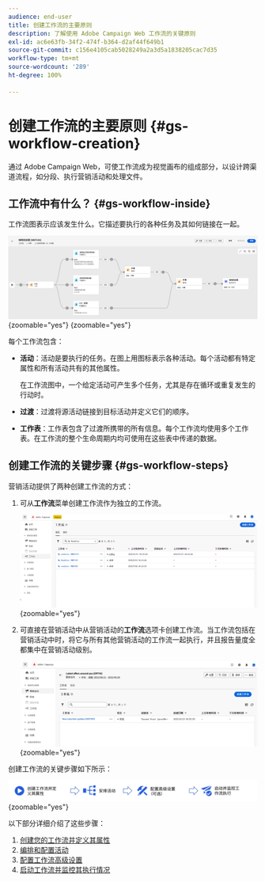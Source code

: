 ```yaml
---
audience: end-user
title: 创建工作流的主要原则
description: 了解使用 Adobe Campaign Web 工作流的关键原则
exl-id: ac6e63fb-34f2-474f-b364-d2af44f649b1
source-git-commit: c156e4105cab5028249a2a3d5a1838205cac7d35
workflow-type: tm+mt
source-wordcount: '289'
ht-degree: 100%

---
```



# 创建工作流的主要原则 {#gs-workflow-creation}

通过 Adobe Campaign Web，可使工作流成为视觉画布的组成部分，以设计跨渠道流程，如分段、执行营销活动和处理文件。

## 工作流中有什么？ {#gs-workflow-inside}

工作流图表示应该发生什么。它描述要执行的各种任务及其如何链接在一起。

![](assets/workflow-example.png){zoomable=&quot;yes&quot;} {zoomable=&quot;yes&quot;}

每个工作流包含：

* **活动**：活动是要执行的任务。在图上用图标表示各种活动。每个活动都有特定属性和所有活动共有的其他属性。

  在工作流图中，一个给定活动可产生多个任务，尤其是存在循环或重复发生的行动时。

* **过渡**：过渡将源活动链接到目标活动并定义它们的顺序。

* **工作表**：工作表包含了过渡所携带的所有信息。每个工作流均使用多个工作表。在工作流的整个生命周期内均可使用在这些表中传递的数据。

## 创建工作流的关键步骤 {#gs-workflow-steps}


营销活动提供了两种创建工作流的方式：

1. 可从&#x200B;**工作流**&#x200B;菜单创建工作流作为独立的工作流。

   ![](assets/create-a-standalone-wf.png){zoomable=&quot;yes&quot;}

1. 可直接在营销活动中从营销活动的&#x200B;**工作流**&#x200B;选项卡创建工作流。当工作流包括在营销活动中时，将它与所有其他营销活动的工作流一起执行，并且报告量度全都集中在营销活动级别。

   ![](assets/create-a-wf-from-a-campaign.png){zoomable=&quot;yes&quot;}

创建工作流的关键步骤如下所示：

![](assets/workflow-creation-process.png){zoomable=&quot;yes&quot;}

以下部分详细介绍了这些步骤：

1. [创建您的工作流并定义其属性](create-workflow.md)
1. [编排和配置活动](orchestrate-activities.md)
1. [配置工作流高级设置](workflow-settings.md)
1. [启动工作流并监控其执行情况](start-monitor-workflows.md)
